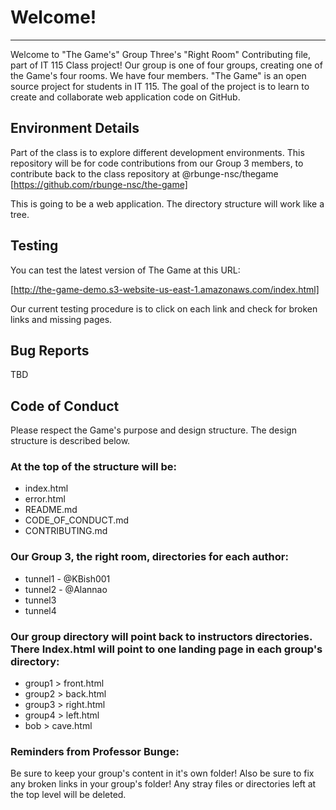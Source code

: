 # Welcome!
---
Welcome to "The Game's" Group Three's "Right Room" Contributing file, part of IT 115 Class project! Our group is one of four groups, creating one of the Game's four rooms.  We have four members. "The Game" is an open source project for students in IT 115. The goal of the project is to learn to create and collaborate web application code on GitHub.

## Environment Details

Part of the class is to explore different development environments. This repository will be for code contributions from our Group 3 members, to contribute back to the class repository at @rbunge-nsc/thegame  [https://github.com/rbunge-nsc/the-game]

This is going to be a web application. The directory structure will work like a tree.

## Testing

You can test the latest version of The Game at this URL:

[http://the-game-demo.s3-website-us-east-1.amazonaws.com/index.html]

Our current testing procedure is to click on each link and check for broken links and missing pages.

## Bug Reports
TBD

## Code of Conduct

Please respect the Game's purpose and design structure. The design structure is described below.

### At the top of the structure will be:

* index.html
* error.html
* README.md
* CODE_OF_CONDUCT.md
* CONTRIBUTING.md

### Our Group 3, the right room, directories for each author:
* tunnel1 - @KBish001
* tunnel2 - @Alannao
* tunnel3
* tunnel4

### Our group directory will point back to instructors directories.  There Index.html will point to one landing page in each group's directory:

* group1 > front.html
* group2 > back.html
* group3 > right.html
* group4 > left.html
* bob > cave.html

### Reminders from Professor Bunge:

Be sure to keep your group's content in it's own folder!
Also be sure to fix any broken links in your group's folder!
Any stray files or directories left at the top level will be deleted.
